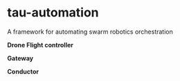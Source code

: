 # tau-automation
A framework for automating swarm robotics orchestration

**Drone Flight controller**


**Gateway**


**Conductor**



